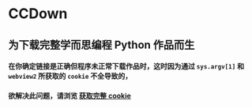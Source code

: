# CCDown

## 为下载完整学而思编程 Python 作品而生
#### 在你确定链接是正确但程序未正常下载作品时，这时因为通过 `sys.argv[1]` 和 `webview2` 所获取的 `cookie` 不全导致的，
#### 欲解决此问题，请浏览 [获取完整 cookie](/docs/get-cookie-with-devtools.md)
